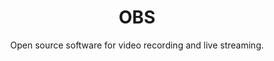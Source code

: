 ---
title: "OBS"
subtitle: "Open source software for video recording and live streaming."
external_url: https://obsproject.com
logo: 'https://obsproject.com/favicon-32x32.png'
categories: [resources]
sitemap: false
---